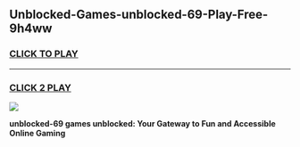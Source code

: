 
## Unblocked-Games-unblocked-69-Play-Free-9h4ww
<h3>
<a href="https://premium76.site?title=unblocked-69&ref=10A">CLICK TO PLAY</a></h3>
<hr>

<h3>
<a href="https://premium76.site?title=unblocked-69&ref=10A">CLICK 2 PLAY</a>
  
</h3>

<a href="https://premium76.site?title=unblocked-69&ref=10A"><img src="https://clearcache.store/games.png"></a>


**unblocked-69 games unblocked: Your Gateway to Fun and Accessible Online Gaming**
